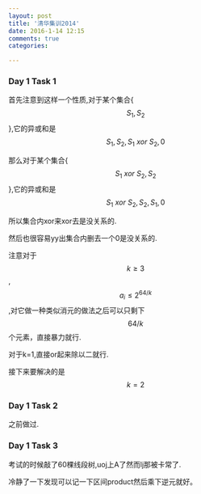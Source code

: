 ```yaml
---
layout: post
title: '清华集训2014'
date: 2016-1-14 12:15
comments: true
categories:

---
```


<script type="text/javascript" src="http://cdn.mathjax.org/mathjax/latest/MathJax.js?config=default"></script>

### Day 1 Task 1

首先注意到这样一个性质,对于某个集合{$$S_1,S_2$$},它的异或和是$$S_1,S_2,S_1 ~ xor ~ S_2,0$$

那么对于某个集合{$$S_1 ~ xor ~ S_2,S_2$$},它的异或和是$$S_1 ~ xor ~ S_2,S_2,S_1,0$$

所以集合内xor来xor去是没关系的.

然后也很容易yy出集合内删去一个0是没关系的.

注意对于$$k\geq 3$$,$$a_i \leq 2^{64/k}$$,对它做一种类似消元的做法之后可以只剩下$$64/k$$个元素，直接暴力就行.

对于k=1,直接or起来除以二就行.

接下来要解决的是$$k=2$$



### Day 1 Task 2

之前做过.

### Day 1 Task 3

考试的时候敲了60棵线段树,uoj上A了然而lj那被卡常了.

冷静了一下发现可以记一下区间product然后乘下逆元就好。
